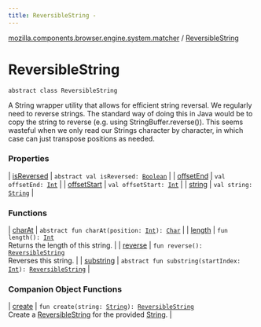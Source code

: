 ```yaml
---
title: ReversibleString - 
---
```


[mozilla.components.browser.engine.system.matcher](../index.html) / [ReversibleString](./index.html)

# ReversibleString

`abstract class ReversibleString`

A String wrapper utility that allows for efficient string reversal. We
regularly need to reverse strings. The standard way of doing this in Java
would be to copy the string to reverse (e.g. using StringBuffer.reverse()).
This seems wasteful when we only read our Strings character by character,
in which case can just transpose positions as needed.

### Properties

| [isReversed](is-reversed.html) | `abstract val isReversed: `[`Boolean`](https://kotlinlang.org/api/latest/jvm/stdlib/kotlin/-boolean/index.html) |
| [offsetEnd](offset-end.html) | `val offsetEnd: `[`Int`](https://kotlinlang.org/api/latest/jvm/stdlib/kotlin/-int/index.html) |
| [offsetStart](offset-start.html) | `val offsetStart: `[`Int`](https://kotlinlang.org/api/latest/jvm/stdlib/kotlin/-int/index.html) |
| [string](string.html) | `val string: `[`String`](https://kotlinlang.org/api/latest/jvm/stdlib/kotlin/-string/index.html) |

### Functions

| [charAt](char-at.html) | `abstract fun charAt(position: `[`Int`](https://kotlinlang.org/api/latest/jvm/stdlib/kotlin/-int/index.html)`): `[`Char`](https://kotlinlang.org/api/latest/jvm/stdlib/kotlin/-char/index.html) |
| [length](length.html) | `fun length(): `[`Int`](https://kotlinlang.org/api/latest/jvm/stdlib/kotlin/-int/index.html)<br>Returns the length of this string. |
| [reverse](reverse.html) | `fun reverse(): `[`ReversibleString`](./index.md)<br>Reverses this string. |
| [substring](substring.html) | `abstract fun substring(startIndex: `[`Int`](https://kotlinlang.org/api/latest/jvm/stdlib/kotlin/-int/index.html)`): `[`ReversibleString`](./index.md) |

### Companion Object Functions

| [create](create.html) | `fun create(string: `[`String`](https://kotlinlang.org/api/latest/jvm/stdlib/kotlin/-string/index.html)`): `[`ReversibleString`](./index.md)<br>Create a [ReversibleString](./index.md) for the provided [String](https://kotlinlang.org/api/latest/jvm/stdlib/kotlin/-string/index.html). |

